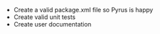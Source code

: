 * Create a valid package.xml file so Pyrus is happy
* Create valid unit tests
* Create user documentation
